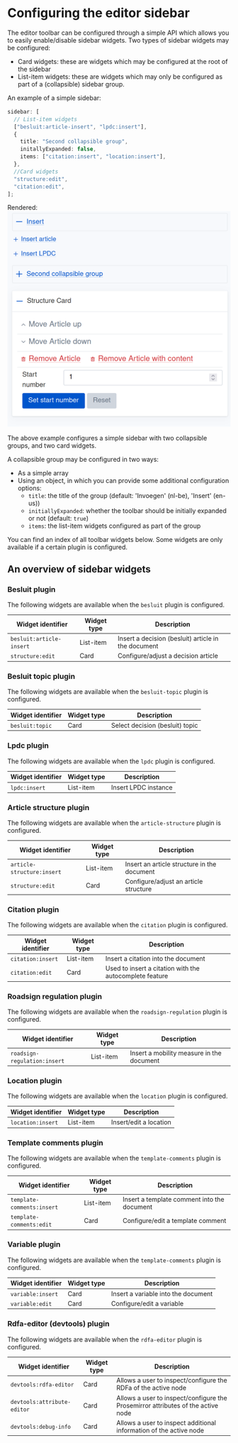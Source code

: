 # Configuring the editor sidebar

The editor toolbar can be configured through a simple API which allows you to easily enable/disable sidebar widgets.
Two types of sidebar widgets may be configured:

- Card widgets: these are widgets which may be configured at the root of the sidebar
- List-item widgets: these are widgets which may only be configured as part of a (collapsible) sidebar group.

An example of a simple sidebar:

```ts
sidebar: [
  // List-item widgets
  ["besluit:article-insert", "lpdc:insert"],
  {
    title: "Second collapsible group",
    initallyExpanded: false,
    items: ["citation:insert", "location:insert"],
  },
  //Card widgets
  "structure:edit",
  "citation:edit",
];
```

Rendered:
![alt text](/docs/images/example-sidebar_simple.png)

The above example configures a simple sidebar with two collapsible groups, and two card widgets.

A collapsible group may be configured in two ways:

- As a simple array
- Using an object, in which you can provide some additional configuration options:
  - `title`: the title of the group (default: 'Invoegen' (nl-be), 'Insert' (en-us))
  - `initiallyExpanded`: whether the toolbar should be initially expanded or not (default: `true`)
  - `items`: the list-item widgets configured as part of the group

You can find an index of all toolbar widgets below.
Some widgets are only available if a certain plugin is configured.

## An overview of sidebar widgets

### Besluit plugin

The following widgets are available when the `besluit` plugin is configured.

| Widget identifier        | Widget type | Description                                         |
| ------------------------ | ----------- | --------------------------------------------------- |
| `besluit:article-insert` | List-item   | Insert a decision (besluit) article in the document |
| `structure:edit`         | Card        | Configure/adjust a decision article                 |

### Besluit topic plugin

The following widgets are available when the `besluit-topic` plugin is configured.

| Widget identifier | Widget type | Description                     |
| ----------------- | ----------- | ------------------------------- |
| `besluit:topic`   | Card        | Select decision (besluit) topic |

### Lpdc plugin

The following widgets are available when the `lpdc` plugin is configured.

| Widget identifier | Widget type | Description          |
| ----------------- | ----------- | -------------------- |
| `lpdc:insert`     | List-item   | Insert LPDC instance |

### Article structure plugin

The following widgets are available when the `article-structure` plugin is configured.

| Widget identifier          | Widget type | Description                                 |
| -------------------------- | ----------- | ------------------------------------------- |
| `article-structure:insert` | List-item   | Insert an article structure in the document |
| `structure:edit`           | Card        | Configure/adjust an article structure       |

### Citation plugin

The following widgets are available when the `citation` plugin is configured.

| Widget identifier | Widget type | Description                                             |
| ----------------- | ----------- | ------------------------------------------------------- |
| `citation:insert` | List-item   | Insert a citation into the document                     |
| `citation:edit`   | Card        | Used to insert a citation with the autocomplete feature |

### Roadsign regulation plugin

The following widgets are available when the `roadsign-regulation` plugin is configured.

| Widget identifier            | Widget type | Description                               |
| ---------------------------- | ----------- | ----------------------------------------- |
| `roadsign-regulation:insert` | List-item   | Insert a mobility measure in the document |

### Location plugin

The following widgets are available when the `location` plugin is configured.

| Widget identifier | Widget type | Description            |
| ----------------- | ----------- | ---------------------- |
| `location:insert` | List-item   | Insert/edit a location |

### Template comments plugin

The following widgets are available when the `template-comments` plugin is configured.

| Widget identifier          | Widget type | Description                                 |
| -------------------------- | ----------- | ------------------------------------------- |
| `template-comments:insert` | List-item   | Insert a template comment into the document |
| `template-comments:edit`   | Card        | Configure/edit a template comment           |

### Variable plugin

The following widgets are available when the `template-comments` plugin is configured.

| Widget identifier | Widget type | Description                         |
| ----------------- | ----------- | ----------------------------------- |
| `variable:insert` | Card        | Insert a variable into the document |
| `variable:edit`   | Card        | Configure/edit a variable           |

### Rdfa-editor (devtools) plugin

The following widgets are available when the `rdfa-editor` plugin is configured.

| Widget identifier           | Widget type | Description                                                                      |
| --------------------------- | ----------- | -------------------------------------------------------------------------------- |
| `devtools:rdfa-editor`      | Card        | Allows a user to inspect/configure the RDFa of the active node                   |
| `devtools:attribute-editor` | Card        | Allows a user to inspect/configure the Prosemirror attributes of the active node |
| `devtools:debug-info`       | Card        | Allows a user to inspect additional information of the active node               |
